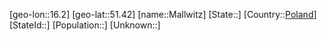﻿---
location: [51.42,16.2]
type: City
tags:
- geo/City


SpocWebEntityId: 32237
isDeleted: false
confidential: public

---
[geo-lon::16.2]
[geo-lat::51.42]
[name::Mallwitz]
[State::]
[Country::[Poland](geo/Continent/Europe/Poland.md)]
[StateId::]
[Population::]
[Unknown::]


